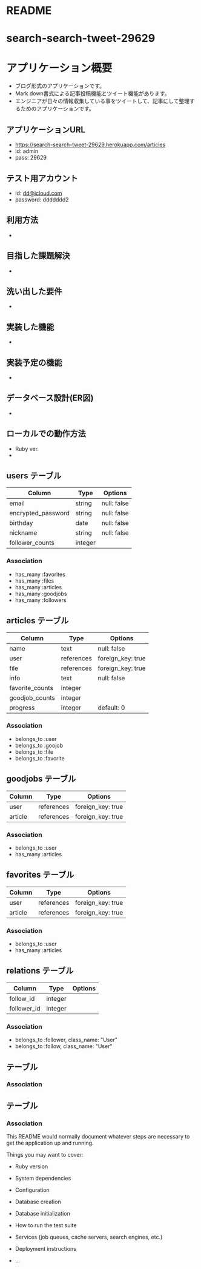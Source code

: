 # README

# search-search-tweet-29629

# アプリケーション概要
- ブログ形式のアプリケーションです。
- Mark down書式による記事投稿機能とツイート機能があります。
- エンジニアが日々の情報収集している事をツイートして、記事にして整理するためのアプリケーションです。

## アプリケーションURL
- https://search-search-tweet-29629.herokuapp.com/articles
- id: admin
- pass: 29629

## テスト用アカウント
- id: dd@icloud.com
- password: ddddddd2

## 利用方法
- 

## 目指した課題解決
- 

## 洗い出した要件
- 

## 実装した機能
- 

## 実装予定の機能
- 

## データベース設計(ER図)
- 

## ローカルでの動作方法
- Ruby ver.
- 





## users テーブル

| Column             | Type    | Options     |
| ------------------ | ------- | ----------- |
| email              | string  | null: false |
| encrypted_password | string  | null: false |
| birthday           | date    | null: false |
| nickname           | string  | null: false |
| follower_counts    | integer |             |


### Association
- has_many :favorites
- has_many :files
- has_many :articles
- has_many :goodjobs
- has_many :followers

## articles テーブル

| Column          | Type       | Options                        |
| --------------- | -----------| ------------------------------ |
| name            | text       | null: false                    |
| user            | references | foreign_key: true              |
| file            | references | foreign_key: true              |
| info            | text       | null: false                    |
| favorite_counts | integer    |                                |
| goodjob_counts  | integer    |                                |
| progress        | integer    | default: 0                     |

### Association
- belongs_to :user
- belongs_to :goojob
- belongs_to :file
- belongs_to :favorite

## goodjobs テーブル

| Column          | Type       | Options                        |
| --------------- | -----------| ------------------------------ |
| user            | references | foreign_key: true              |
| article         | references | foreign_key: true              |

### Association
- belongs_to :user
- has_many :articles

## favorites テーブル

| Column          | Type       | Options                        |
| --------------- | -----------| ------------------------------ |
| user            | references | foreign_key: true              |
| article         | references | foreign_key: true              |

### Association
- belongs_to :user
- has_many :articles

## relations テーブル

| Column          | Type       | Options                        |
| --------------- | -----------| ------------------------------ |
| follow_id       | integer    |                                |
| follower_id     | integer    |                                |

### Association
- belongs_to :follower, class_name: "User"
- belongs_to :follow, class_name: "User"

## テーブル
### Association

## テーブル
### Association


This README would normally document whatever steps are necessary to get the
application up and running.

Things you may want to cover:

* Ruby version

* System dependencies

* Configuration

* Database creation

* Database initialization

* How to run the test suite

* Services (job queues, cache servers, search engines, etc.)

* Deployment instructions

* ...
